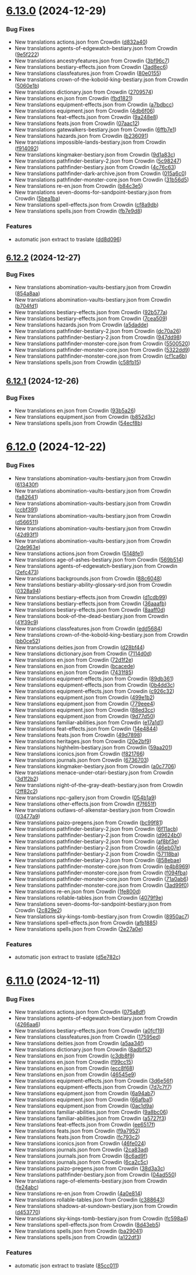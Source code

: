 # [6.13.0](https://github.com/allnnde/pf2e-esp-translation/compare/v6.12.2...v6.13.0) (2024-12-29)


### Bug Fixes

* New translations actions.json from Crowdin ([d832a40](https://github.com/allnnde/pf2e-esp-translation/commit/d832a401d098a8951024459f8c92d6c81778e6e5))
* New translations agents-of-edgewatch-bestiary.json from Crowdin ([9e5f222](https://github.com/allnnde/pf2e-esp-translation/commit/9e5f2227d9b79426de19b7d66468ba00495a8876))
* New translations ancestryfeatures.json from Crowdin ([3bf96c7](https://github.com/allnnde/pf2e-esp-translation/commit/3bf96c783fd39510039f6c832ace3ae1e66d184a))
* New translations bestiary-effects.json from Crowdin ([3ad8ec6](https://github.com/allnnde/pf2e-esp-translation/commit/3ad8ec63dc2d75538972f9e90ad1e4e2b3d1dde6))
* New translations classfeatures.json from Crowdin ([80e0155](https://github.com/allnnde/pf2e-esp-translation/commit/80e015572f119b3dd6cac252fb0b24040c39d282))
* New translations crown-of-the-kobold-king-bestiary.json from Crowdin ([5060e1b](https://github.com/allnnde/pf2e-esp-translation/commit/5060e1b618292497f1ef3ff1db5d26c1c3d38639))
* New translations dictionary.json from Crowdin ([2709574](https://github.com/allnnde/pf2e-esp-translation/commit/2709574a472f830adbcfe525e4f27d6c6643e552))
* New translations en.json from Crowdin ([fbd1821](https://github.com/allnnde/pf2e-esp-translation/commit/fbd1821f9ca0366e5618345cfbfa4b4131d69986))
* New translations equipment-effects.json from Crowdin ([a7bdbcc](https://github.com/allnnde/pf2e-esp-translation/commit/a7bdbcc7efd51330c6957be5f030d79f6f5f1c92))
* New translations equipment.json from Crowdin ([4db6f06](https://github.com/allnnde/pf2e-esp-translation/commit/4db6f069c6cf082fe2222f86af66ac62fe800a4a))
* New translations feat-effects.json from Crowdin ([9a248e8](https://github.com/allnnde/pf2e-esp-translation/commit/9a248e837badd6ef0bf3ec211fdeb0f3eea026f9))
* New translations feats.json from Crowdin ([07aac12](https://github.com/allnnde/pf2e-esp-translation/commit/07aac12451f34ad4a39a971bc4b5a23c39a7bbed))
* New translations gatewalkers-bestiary.json from Crowdin ([6ffb7e1](https://github.com/allnnde/pf2e-esp-translation/commit/6ffb7e108ece0ed4a3c6e972df9a22547beb148e))
* New translations hazards.json from Crowdin ([b236091](https://github.com/allnnde/pf2e-esp-translation/commit/b2360911805f76ee57c6db7bbdfb44bd1e237bbc))
* New translations impossible-lands-bestiary.json from Crowdin ([f914092](https://github.com/allnnde/pf2e-esp-translation/commit/f9140928d8af9fc7a941fcfcf6a3c518ea7ce609))
* New translations kingmaker-bestiary.json from Crowdin ([9d1a83c](https://github.com/allnnde/pf2e-esp-translation/commit/9d1a83ce129780b910a5df3f96bbf19930da94ad))
* New translations pathfinder-bestiary-2.json from Crowdin ([5c98247](https://github.com/allnnde/pf2e-esp-translation/commit/5c982476fb74d44aa9765e1c50e77fe852f2308a))
* New translations pathfinder-bestiary.json from Crowdin ([4c76c63](https://github.com/allnnde/pf2e-esp-translation/commit/4c76c635066b275777cde849afacc33344063065))
* New translations pathfinder-dark-archive.json from Crowdin ([015a6c0](https://github.com/allnnde/pf2e-esp-translation/commit/015a6c08f830ca3f266b50ce62d05ec05cd49f25))
* New translations pathfinder-monster-core.json from Crowdin ([31b56d5](https://github.com/allnnde/pf2e-esp-translation/commit/31b56d5912ab0bdbcc09f691baaf3597ea1d30a7))
* New translations re-en.json from Crowdin ([b84c3e5](https://github.com/allnnde/pf2e-esp-translation/commit/b84c3e5e3589e186c0e60d8177fcd76e85a95073))
* New translations seven-dooms-for-sandpoint-bestiary.json from Crowdin ([5bea1ba](https://github.com/allnnde/pf2e-esp-translation/commit/5bea1ba26103b06f2ff113bb6cd0eca56111073f))
* New translations spell-effects.json from Crowdin ([cf8a9db](https://github.com/allnnde/pf2e-esp-translation/commit/cf8a9db07eb25ccb0140d3cb84987b4522bdde14))
* New translations spells.json from Crowdin ([fb7e9d8](https://github.com/allnnde/pf2e-esp-translation/commit/fb7e9d8ebedb5a62d5cf29ae8aef57bd41a195ab))


### Features

* automatic json extract to traslate ([dd8d096](https://github.com/allnnde/pf2e-esp-translation/commit/dd8d096fac06e6281b4c0e09adfbae46f232bb18))



## [6.12.2](https://github.com/allnnde/pf2e-esp-translation/compare/v6.12.1...v6.12.2) (2024-12-27)


### Bug Fixes

* New translations abomination-vaults-bestiary.json from Crowdin ([854a8aa](https://github.com/allnnde/pf2e-esp-translation/commit/854a8aad793af14e80225ce2a8206d619dfeaa71))
* New translations abomination-vaults-bestiary.json from Crowdin ([b704fd1](https://github.com/allnnde/pf2e-esp-translation/commit/b704fd15188bb852f37448799e6f77d316d7261f))
* New translations bestiary-effects.json from Crowdin ([92b577a](https://github.com/allnnde/pf2e-esp-translation/commit/92b577a3b429201285099a5044e6c1fb014c575f))
* New translations bestiary-effects.json from Crowdin ([7cea509](https://github.com/allnnde/pf2e-esp-translation/commit/7cea50952b98fc41523d75271f79b3cc28c34905))
* New translations hazards.json from Crowdin ([a5dadde](https://github.com/allnnde/pf2e-esp-translation/commit/a5dadde0dccc9925c546a741b760db775ab7c7ee))
* New translations pathfinder-bestiary-2.json from Crowdin ([dc70a26](https://github.com/allnnde/pf2e-esp-translation/commit/dc70a26ca669194621a512de404630320adb4d13))
* New translations pathfinder-bestiary-2.json from Crowdin ([947dd98](https://github.com/allnnde/pf2e-esp-translation/commit/947dd9828d65c5dc93ef46992efa68638e7c81d6))
* New translations pathfinder-monster-core.json from Crowdin ([5500520](https://github.com/allnnde/pf2e-esp-translation/commit/5500520aad2a1cad45940e25c315152426547d45))
* New translations pathfinder-monster-core.json from Crowdin ([5322dd9](https://github.com/allnnde/pf2e-esp-translation/commit/5322dd9102e60b997876f4f0709fad338b9a8be5))
* New translations pathfinder-monster-core.json from Crowdin ([cf1ca6b](https://github.com/allnnde/pf2e-esp-translation/commit/cf1ca6bbb3b58e8b568b21da0cb6818d5ed7f563))
* New translations spells.json from Crowdin ([c58fb15](https://github.com/allnnde/pf2e-esp-translation/commit/c58fb15528d51871d4164228e680526f64c382e4))



## [6.12.1](https://github.com/allnnde/pf2e-esp-translation/compare/v6.12.0...v6.12.1) (2024-12-26)


### Bug Fixes

* New translations en.json from Crowdin ([93b5a26](https://github.com/allnnde/pf2e-esp-translation/commit/93b5a26a6b571364cd277f5439d8d15d08f19559))
* New translations equipment.json from Crowdin ([b852d3c](https://github.com/allnnde/pf2e-esp-translation/commit/b852d3cac3efadfe9bdcf465b72440e41ecf370c))
* New translations spells.json from Crowdin ([54ecf8b](https://github.com/allnnde/pf2e-esp-translation/commit/54ecf8b2043af0885b8dd7c7b5bce633b954c252))



# [6.12.0](https://github.com/allnnde/pf2e-esp-translation/compare/v6.11.0...v6.12.0) (2024-12-22)


### Bug Fixes

* New translations abomination-vaults-bestiary.json from Crowdin ([613430f](https://github.com/allnnde/pf2e-esp-translation/commit/613430f680379d79be315b827f60e7b98ea7210a))
* New translations abomination-vaults-bestiary.json from Crowdin ([fa82641](https://github.com/allnnde/pf2e-esp-translation/commit/fa82641ccdca245876b15493a909756be6823ee6))
* New translations abomination-vaults-bestiary.json from Crowdin ([ccbf391](https://github.com/allnnde/pf2e-esp-translation/commit/ccbf391c3bae8a4c8697e161d37eae579d6b7e4b))
* New translations abomination-vaults-bestiary.json from Crowdin ([d566511](https://github.com/allnnde/pf2e-esp-translation/commit/d5665115476b03cddebb8229d83104cbb3d76b12))
* New translations abomination-vaults-bestiary.json from Crowdin ([42d93f1](https://github.com/allnnde/pf2e-esp-translation/commit/42d93f13b8d3118979c0df681571e26a0aa89cbc))
* New translations abomination-vaults-bestiary.json from Crowdin ([2de963e](https://github.com/allnnde/pf2e-esp-translation/commit/2de963e7a7c2be0752b42547ecae24846d17764d))
* New translations actions.json from Crowdin ([5148fe1](https://github.com/allnnde/pf2e-esp-translation/commit/5148fe1ad6b726be7e7430d2a47d991d4be1925e))
* New translations age-of-ashes-bestiary.json from Crowdin ([569b514](https://github.com/allnnde/pf2e-esp-translation/commit/569b5141f75be5fcb0009b4a948b1a63b4e677b9))
* New translations agents-of-edgewatch-bestiary.json from Crowdin ([2efc473](https://github.com/allnnde/pf2e-esp-translation/commit/2efc473b9240ce829f50166776dcf6372d2caa90))
* New translations backgrounds.json from Crowdin ([88c6048](https://github.com/allnnde/pf2e-esp-translation/commit/88c6048cb32446a897abb742cfa32edee6b02ee6))
* New translations bestiary-ability-glossary-srd.json from Crowdin ([0328a94](https://github.com/allnnde/pf2e-esp-translation/commit/0328a9441f7522ddf21c972a809d25ebf5b363de))
* New translations bestiary-effects.json from Crowdin ([d1cdb99](https://github.com/allnnde/pf2e-esp-translation/commit/d1cdb997f5cde0f98486ef78fc8f6135263286ad))
* New translations bestiary-effects.json from Crowdin ([36aaafb](https://github.com/allnnde/pf2e-esp-translation/commit/36aaafb62d7c99514539c297042cee1d8a6db7f9))
* New translations bestiary-effects.json from Crowdin ([8aaff0d](https://github.com/allnnde/pf2e-esp-translation/commit/8aaff0dc818ea412cda5c42e418bc3cd827b7d74))
* New translations book-of-the-dead-bestiary.json from Crowdin ([41f39c9](https://github.com/allnnde/pf2e-esp-translation/commit/41f39c9968fdc42da827279f5206f9b56b136cba))
* New translations classfeatures.json from Crowdin ([edd5684](https://github.com/allnnde/pf2e-esp-translation/commit/edd56844cc0cd510c394e83974ef5bb82e74d9ea))
* New translations crown-of-the-kobold-king-bestiary.json from Crowdin ([bb0ce52](https://github.com/allnnde/pf2e-esp-translation/commit/bb0ce527aa1b08246ca1e4d4a9da770935337399))
* New translations deities.json from Crowdin ([d28bf44](https://github.com/allnnde/pf2e-esp-translation/commit/d28bf4457d02557229738fae0f6ff2a021e31de1))
* New translations dictionary.json from Crowdin ([7114d0d](https://github.com/allnnde/pf2e-esp-translation/commit/7114d0d5ae075881f8a6cc2ae00bb5c65286b0a3))
* New translations en.json from Crowdin ([72d1f2e](https://github.com/allnnde/pf2e-esp-translation/commit/72d1f2ec6890fde0cc6c6330cd9cf6f77ed9dd28))
* New translations en.json from Crowdin ([bcacede](https://github.com/allnnde/pf2e-esp-translation/commit/bcacededa1ce335f6cd7f2e9b52cf66127dda065))
* New translations en.json from Crowdin ([7431f85](https://github.com/allnnde/pf2e-esp-translation/commit/7431f85cf771dfe3dacd86071c4581266eda5b2d))
* New translations equipment-effects.json from Crowdin ([89db361](https://github.com/allnnde/pf2e-esp-translation/commit/89db3619adff99d60d01eb8e3866b8c6e6bd896e))
* New translations equipment-effects.json from Crowdin ([0b4dd3c](https://github.com/allnnde/pf2e-esp-translation/commit/0b4dd3c7afdf3a25c4f3bb750e7a38cad07b2dcf))
* New translations equipment-effects.json from Crowdin ([c926c32](https://github.com/allnnde/pf2e-esp-translation/commit/c926c32c071fd118f412e46818f7996229cf36d2))
* New translations equipment.json from Crowdin ([499e1b2](https://github.com/allnnde/pf2e-esp-translation/commit/499e1b29b37ff59bed5e6307e842cdd1b1773619))
* New translations equipment.json from Crowdin ([779eee4](https://github.com/allnnde/pf2e-esp-translation/commit/779eee4357d6f4fed26353732497ceb0966093ec))
* New translations equipment.json from Crowdin ([88ed3cc](https://github.com/allnnde/pf2e-esp-translation/commit/88ed3cc28b89098169ea8e760eedce5ba2683cb1))
* New translations equipment.json from Crowdin ([9d77d50](https://github.com/allnnde/pf2e-esp-translation/commit/9d77d50d1bbebc7564c2152d34e7acd8444efad7))
* New translations familiar-abilities.json from Crowdin ([e17a1d1](https://github.com/allnnde/pf2e-esp-translation/commit/e17a1d13577d061c3350111d75a6e1a2f0cca15d))
* New translations feat-effects.json from Crowdin ([14e4844](https://github.com/allnnde/pf2e-esp-translation/commit/14e4844d8f3c3b3a32373f064d44d8df9182fd81))
* New translations feats.json from Crowdin ([49d7898](https://github.com/allnnde/pf2e-esp-translation/commit/49d78984c73782d49215b2c82f6607ac12edab08))
* New translations heritages.json from Crowdin ([20e2bf9](https://github.com/allnnde/pf2e-esp-translation/commit/20e2bf9a251e29bc15237ed17fc4970a63627e27))
* New translations highhelm-bestiary.json from Crowdin ([59aa201](https://github.com/allnnde/pf2e-esp-translation/commit/59aa201ece050f9a626d890aec2b27003dda67a8))
* New translations iconics.json from Crowdin ([f821766](https://github.com/allnnde/pf2e-esp-translation/commit/f8217667faaa47a001a2468c95b5bcaf080297ee))
* New translations journals.json from Crowdin ([6736703](https://github.com/allnnde/pf2e-esp-translation/commit/67367038583ea2115f71a6e451f807791fde3367))
* New translations kingmaker-bestiary.json from Crowdin ([a0c7706](https://github.com/allnnde/pf2e-esp-translation/commit/a0c7706c6069bd8093b498994ac59f227ec8036e))
* New translations menace-under-otari-bestiary.json from Crowdin ([3d1f2b2](https://github.com/allnnde/pf2e-esp-translation/commit/3d1f2b21a89fc7b21355474866e28ee1ba8f6114))
* New translations night-of-the-gray-death-bestiary.json from Crowdin ([2ff82c2](https://github.com/allnnde/pf2e-esp-translation/commit/2ff82c2e42011a6586e21420c295e927470cd4a1))
* New translations npc-gallery.json from Crowdin ([054b1a9](https://github.com/allnnde/pf2e-esp-translation/commit/054b1a93ac71f7898339e5d1089aa1132c9745bf))
* New translations other-effects.json from Crowdin ([f7f651f](https://github.com/allnnde/pf2e-esp-translation/commit/f7f651fdd355791493d1104a8a1c31b4510e1171))
* New translations outlaws-of-alkenstar-bestiary.json from Crowdin ([03477a9](https://github.com/allnnde/pf2e-esp-translation/commit/03477a91a66409d521d3537f70885445f6d1f23a))
* New translations paizo-pregens.json from Crowdin ([bc99f81](https://github.com/allnnde/pf2e-esp-translation/commit/bc99f8121f779690f12426a0cdea0f56552bf95f))
* New translations pathfinder-bestiary-2.json from Crowdin ([6f11acb](https://github.com/allnnde/pf2e-esp-translation/commit/6f11acb523ce729108793a2ef214fd4786452ace))
* New translations pathfinder-bestiary-2.json from Crowdin ([d9624b0](https://github.com/allnnde/pf2e-esp-translation/commit/d9624b0a07e9569c8c3a1ee6fbc766b59ff99e48))
* New translations pathfinder-bestiary-2.json from Crowdin ([af8bf3e](https://github.com/allnnde/pf2e-esp-translation/commit/af8bf3ebbf790a56cb1a01cb21257d8d8d25a973))
* New translations pathfinder-bestiary-2.json from Crowdin ([46eb07e](https://github.com/allnnde/pf2e-esp-translation/commit/46eb07ef1f6265450a7327c976e23aebf410ca1e))
* New translations pathfinder-bestiary-2.json from Crowdin ([57118ba](https://github.com/allnnde/pf2e-esp-translation/commit/57118ba4439e2c39c57fa3d0105383bac4526638))
* New translations pathfinder-bestiary-2.json from Crowdin ([858ebae](https://github.com/allnnde/pf2e-esp-translation/commit/858ebae82d7fafe1ec38bb698d735f8aca25bcf8))
* New translations pathfinder-monster-core.json from Crowdin ([e4b8969](https://github.com/allnnde/pf2e-esp-translation/commit/e4b8969fcd1c436f042c31819273b65f4edd73bc))
* New translations pathfinder-monster-core.json from Crowdin ([f094fba](https://github.com/allnnde/pf2e-esp-translation/commit/f094fba58f89f2ee4d0bfb14b07dee8acdba8bd5))
* New translations pathfinder-monster-core.json from Crowdin ([71a0ab6](https://github.com/allnnde/pf2e-esp-translation/commit/71a0ab63548afed821266a40895577ebb3065091))
* New translations pathfinder-monster-core.json from Crowdin ([3ad99f0](https://github.com/allnnde/pf2e-esp-translation/commit/3ad99f0f22841c2f1b3cec18b1523aa73b510511))
* New translations re-en.json from Crowdin ([1fe800d](https://github.com/allnnde/pf2e-esp-translation/commit/1fe800d51dfbe7e59a5ec558a097035f56173639))
* New translations rollable-tables.json from Crowdin ([4079f9e](https://github.com/allnnde/pf2e-esp-translation/commit/4079f9eca869a098e11a9261accf0dc71bf854f0))
* New translations seven-dooms-for-sandpoint-bestiary.json from Crowdin ([2c829e2](https://github.com/allnnde/pf2e-esp-translation/commit/2c829e2a8abc95dbebc01fe5a247cd2b8cb7770f))
* New translations sky-kings-tomb-bestiary.json from Crowdin ([8950ac7](https://github.com/allnnde/pf2e-esp-translation/commit/8950ac71b4ebac241a80826f7abfdc0c44c33636))
* New translations spell-effects.json from Crowdin ([afb1885](https://github.com/allnnde/pf2e-esp-translation/commit/afb1885b6b10451292b6d1722d89f0283551c1d9))
* New translations spells.json from Crowdin ([2e27a0e](https://github.com/allnnde/pf2e-esp-translation/commit/2e27a0e2e228c80b565337fdd348290d36ad2917))


### Features

* automatic json extract to traslate ([d5e782c](https://github.com/allnnde/pf2e-esp-translation/commit/d5e782cd3fa5b5e5f43db548c67f8a91c24d69bc))



# [6.11.0](https://github.com/allnnde/pf2e-esp-translation/compare/v6.10.0...v6.11.0) (2024-12-11)


### Bug Fixes

* New translations actions.json from Crowdin ([075a8df](https://github.com/allnnde/pf2e-esp-translation/commit/075a8dfed67b006142e9a013521fd7513d0656e2))
* New translations agents-of-edgewatch-bestiary.json from Crowdin ([4266aa6](https://github.com/allnnde/pf2e-esp-translation/commit/4266aa6eb720d0c149560090fabe5bafab19e19e))
* New translations bestiary-effects.json from Crowdin ([a0fcf19](https://github.com/allnnde/pf2e-esp-translation/commit/a0fcf19dc80d56d76cbe485f6260e9351b0e9323))
* New translations classfeatures.json from Crowdin ([17595ed](https://github.com/allnnde/pf2e-esp-translation/commit/17595ed335133797552ca4cfb6c53b7b9300610f))
* New translations deities.json from Crowdin ([a5aa34f](https://github.com/allnnde/pf2e-esp-translation/commit/a5aa34f3cf9be386dffdb362903313a79bab36b9))
* New translations dictionary.json from Crowdin ([8adbf52](https://github.com/allnnde/pf2e-esp-translation/commit/8adbf5255501fa36646eac2357e7391ef509c057))
* New translations en.json from Crowdin ([c3db8f9](https://github.com/allnnde/pf2e-esp-translation/commit/c3db8f906586ef54706873d313b50f96b3e868c5))
* New translations en.json from Crowdin ([f99cc15](https://github.com/allnnde/pf2e-esp-translation/commit/f99cc15b8f505c71d9963794efd7eb8db25dbaf0))
* New translations en.json from Crowdin ([ecc8f68](https://github.com/allnnde/pf2e-esp-translation/commit/ecc8f68347c7ca93d45f9dd913c422edd082ecc0))
* New translations en.json from Crowdin ([46545e9](https://github.com/allnnde/pf2e-esp-translation/commit/46545e96fe720354531c239368f6096d854b9b6b))
* New translations equipment-effects.json from Crowdin ([3d6e56f](https://github.com/allnnde/pf2e-esp-translation/commit/3d6e56f18ee3075d0c9cdcb9a5fc9fbe01817cf3))
* New translations equipment-effects.json from Crowdin ([7d7c7f7](https://github.com/allnnde/pf2e-esp-translation/commit/7d7c7f7af879b93fe5d8fc39d2b276e47ca81913))
* New translations equipment.json from Crowdin ([6a94ab7](https://github.com/allnnde/pf2e-esp-translation/commit/6a94ab703313f5871259e8a4389e7bc1f6ba39bc))
* New translations equipment.json from Crowdin ([66afba1](https://github.com/allnnde/pf2e-esp-translation/commit/66afba1556c8ce5cf1ed8e6a8dfa63d77f27aba1))
* New translations equipment.json from Crowdin ([0ac1d9a](https://github.com/allnnde/pf2e-esp-translation/commit/0ac1d9a14ed05b3a42a36b065d92e116f9a4cf8f))
* New translations familiar-abilities.json from Crowdin ([9a8bc06](https://github.com/allnnde/pf2e-esp-translation/commit/9a8bc06e42350ace68a5846b065beb4015488237))
* New translations familiar-abilities.json from Crowdin ([a5727f3](https://github.com/allnnde/pf2e-esp-translation/commit/a5727f39658776f432b8a1ae0e888ba73459158f))
* New translations feat-effects.json from Crowdin ([ee6517f](https://github.com/allnnde/pf2e-esp-translation/commit/ee6517f431da0989319a62bd801edba938683730))
* New translations feats.json from Crowdin ([f9a7952](https://github.com/allnnde/pf2e-esp-translation/commit/f9a79523a7664e11deb04ca6ba41d11e722e3553))
* New translations feats.json from Crowdin ([fc793c2](https://github.com/allnnde/pf2e-esp-translation/commit/fc793c2d2bf57f23a71374bd3ef8cae49abb02ad))
* New translations iconics.json from Crowdin ([46fe024](https://github.com/allnnde/pf2e-esp-translation/commit/46fe024af1ddcd3e5095334217a55e6f4a33fba0))
* New translations journals.json from Crowdin ([2ca83ad](https://github.com/allnnde/pf2e-esp-translation/commit/2ca83ad81a92ca1236bdfc2b156dd21aa73f12ac))
* New translations journals.json from Crowdin ([8c6ad9f](https://github.com/allnnde/pf2e-esp-translation/commit/8c6ad9f5f56c6a567d7da20e8822a15dd9679e74))
* New translations journals.json from Crowdin ([6ca2c5c](https://github.com/allnnde/pf2e-esp-translation/commit/6ca2c5c73218d702b0af4593ed104123037fce1a))
* New translations paizo-pregens.json from Crowdin ([38d3a3c](https://github.com/allnnde/pf2e-esp-translation/commit/38d3a3cd3870fb25a117e24590f20047fa9d1ccb))
* New translations pathfinder-bestiary.json from Crowdin ([04ad550](https://github.com/allnnde/pf2e-esp-translation/commit/04ad550b8e65b1957aa8dc5111f13170e78c9308))
* New translations rage-of-elements-bestiary.json from Crowdin ([fe24abc](https://github.com/allnnde/pf2e-esp-translation/commit/fe24abcdea449394f3d27b3b12b17e5ea7a4addf))
* New translations re-en.json from Crowdin ([4a0e814](https://github.com/allnnde/pf2e-esp-translation/commit/4a0e8148c96ec4a4c16f53e99280d020dd6377cc))
* New translations rollable-tables.json from Crowdin ([c388643](https://github.com/allnnde/pf2e-esp-translation/commit/c388643ae600d59804e7cec4124b81bc5fc45d6c))
* New translations shadows-at-sundown-bestiary.json from Crowdin ([d453770](https://github.com/allnnde/pf2e-esp-translation/commit/d4537701073f01a228f0d39eff96d8edf563c4d8))
* New translations sky-kings-tomb-bestiary.json from Crowdin ([fc598a4](https://github.com/allnnde/pf2e-esp-translation/commit/fc598a4d1f7c32516d0853f34040b781bab53bd5))
* New translations spell-effects.json from Crowdin ([8d43eb5](https://github.com/allnnde/pf2e-esp-translation/commit/8d43eb554fbb167dcda0f390db6c71e3cb8c330e))
* New translations spells.json from Crowdin ([ba29041](https://github.com/allnnde/pf2e-esp-translation/commit/ba29041215961d66f1803a28fb694a56003276f9))
* New translations spells.json from Crowdin ([a122df3](https://github.com/allnnde/pf2e-esp-translation/commit/a122df3209d5eabeec93e8c4712d0390155c1266))


### Features

* automatic json extract to traslate ([85cc011](https://github.com/allnnde/pf2e-esp-translation/commit/85cc011c3f71a1e0f331133c6ec6aa4477672733))



